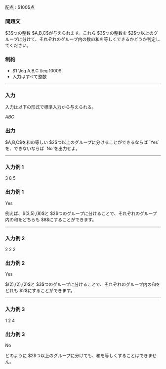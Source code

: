 
<div>

<span>

<span>

<p>
配点 : $100$点
</p>

<div>

<section>

### **問題文**

<p>
$3$つの整数 $A,B,C$が与えられます。これら $3$つの整数を $2$つ以上のグループに分けて、それぞれのグループ内の数の和を等しくできるかどうか判定してください。
</p>

</section>

</div>

<div>

<section>

### **制約**

<ul>

<li>
$1 \leq A,B,C \leq 1000$
</li>

<li>
入力はすべて整数
</li>

</ul>

</section>

</div>

---

<div>

<div>

<section>

### **入力**

<p>
入力は以下の形式で標準入力から与えられる。
</p>

<div>

$A$$B$$C$
</div>

</section>

</div>

<div>

<section>

### **出力**

<p>
$A,B,C$を和の等しい $2$つ以上のグループに分けることができるならば `Yes`を、できないならば `No`を出力せよ。
</p>

</section>

</div>

</div>

---

<div>

<section>

### **入力例 1**

<div>

3 8 5

</div>

</section>

</div>

<div>

<section>

### **出力例 1**

<div>

Yes

</div>

<p>
例えば、$(3,5),(8)$と $2$つのグループに分けることで、それぞれのグループ内の和をどちらも $8$にすることができます。
</p>

</section>

</div>

---

<div>

<section>

### **入力例 2**

<div>

2 2 2

</div>

</section>

</div>

<div>

<section>

### **出力例 2**

<div>

Yes

</div>

<p>
$(2),(2),(2)$と $3$つのグループに分けることで、それぞれのグループ内の和をどれも $2$にすることができます。
</p>

</section>

</div>

---

<div>

<section>

### **入力例 3**

<div>

1 2 4

</div>

</section>

</div>

<div>

<section>

### **出力例 3**

<div>

No

</div>

<p>
どのように $2$つ以上のグループに分けても、和を等しくすることはできません。
</p>

</section>

</div>

</span>

</span>

</div>
